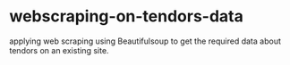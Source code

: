# webscraping-on-tendors-data
applying web scraping using Beautifulsoup to get the required data about tendors on an existing site.
